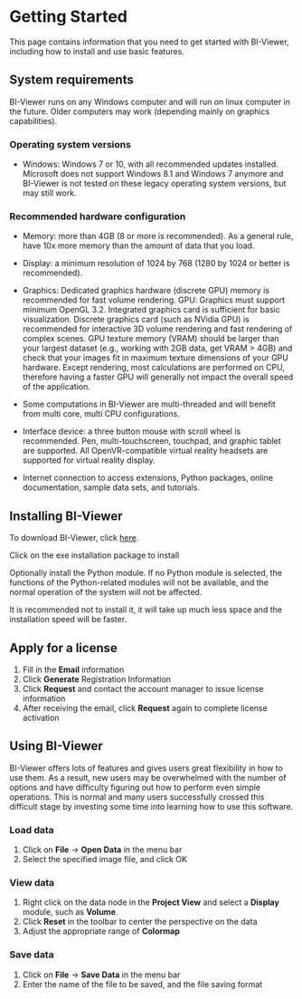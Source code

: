 # Getting Started

This page contains information that you need to get started with BI-Viewer, including how to install and use basic features.

## System requirements

BI-Viewer runs on any Windows computer and will run on linux computer in the future. Older computers may work (depending mainly on graphics capabilities).

### Operating system versions

* Windows: Windows 7 or 10, with all recommended updates installed.  Microsoft does not support Windows 8.1 and Windows 7 anymore and BI-Viewer is not tested on these legacy operating system versions, but may still work.

### Recommended hardware configuration

* Memory: more than 4GB (8 or more is recommended). As a general rule, have 10x more memory than the amount of data that you load.

* Display: a minimum resolution of 1024 by 768 (1280 by 1024 or better is recommended).

* Graphics: Dedicated graphics hardware (discrete GPU) memory is recommended for fast volume rendering. GPU: Graphics must support minimum OpenGL 3.2. Integrated graphics card is sufficient for basic visualization. Discrete graphics card (such as NVidia GPU) is recommended for interactive 3D volume rendering and fast rendering of complex scenes. GPU texture memory (VRAM) should be larger than your largest dataset (e.g., working with 2GB data, get VRAM > 4GB) and check that your images fit in maximum texture dimensions of your GPU hardware. Except rendering, most calculations are performed on CPU, therefore having a faster GPU will generally not impact the overall speed of the application.

* Some computations in BI-Viewer are multi-threaded and will benefit from multi core, multi CPU configurations.

* Interface device: a three button mouse with scroll wheel is recommended. Pen, multi-touchscreen, touchpad, and graphic tablet are supported. All OpenVR-compatible virtual reality headsets are supported for virtual reality display.

* Internet connection to access extensions, Python packages, online documentation, sample data sets, and tutorials.

## Installing BI-Viewer

To download BI-Viewer, click [here](http://www.chipcloudtech.com).

Click on the exe installation package to install

Optionally install the Python module. If no Python module is selected, the functions of the Python-related modules will not be available, and the normal operation of the system will not be affected.

It is recommended not to install it, it will take up much less space and the installation speed will be faster.
## Apply for a license

1. Fill in the **Email** information
2. Click **Generate** Registration Information
3. Click **Request** and contact the account manager to issue license information
4. After receiving the email, click **Request** again to complete license activation

## Using BI-Viewer

BI-Viewer offers lots of features and gives users great flexibility in how to use them. As a result, new users may be overwhelmed with the number of options and have difficulty figuring out how to perform even simple operations. This is normal and many users successfully crossed this difficult stage by investing some time into learning how to use this software.

### Load data

1. Click on **File** -> **Open Data** in the menu bar
2. Select the specified image file, and click OK

### View data

1. Right click on the data node in the **Project View** and select a **Display** module, such as **Volume**.
2. Click **Reset** in the toolbar to center the perspective on the data
3. Adjust the appropriate range of **Colormap**
### Save data

1. Click on **File** -> **Save Data** in the menu bar
2. Enter the name of the file to be saved, and the file saving format
